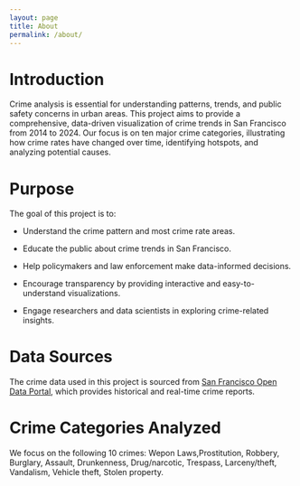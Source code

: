 ```yaml
---
layout: page
title: About
permalink: /about/
---
```


# Introduction

Crime analysis is essential for understanding patterns, trends, and public safety concerns in urban areas. This project aims to provide a comprehensive, data-driven visualization of crime trends in San Francisco from 2014 to 2024. Our focus is on ten major crime categories, illustrating how crime rates have changed over time, identifying hotspots, and analyzing potential causes.

# Purpose

The goal of this project is to:

* Understand the crime  pattern and most crime rate areas.

* Educate the public about crime trends in San Francisco.

* Help policymakers and law enforcement make data-informed decisions.

* Encourage transparency by providing interactive and easy-to-understand visualizations.

* Engage researchers and data scientists in exploring crime-related insights.

# Data Sources

The crime data used in this project is sourced from [San Francisco Open Data Portal](https://datasf.org/opendata/), which provides historical and real-time crime reports. 




# Crime Categories Analyzed

We focus on the following 10 crimes:
Wepon Laws,Prostitution, Robbery, Burglary, Assault, Drunkenness, Drug/narcotic, Trespass, Larceny/theft, Vandalism, Vehicle theft, Stolen property.


<!--You can find the source code for Minima at GitHub:
[jekyll][jekyll-organization] /
[minima](https://github.com/jekyll/minima)

You can find the source code for Jekyll at GitHub:
[jekyll][jekyll-organization] /
[jekyll](https://github.com/jekyll/jekyll)


[jekyll-organization]: https://github.com/jekyll -->
